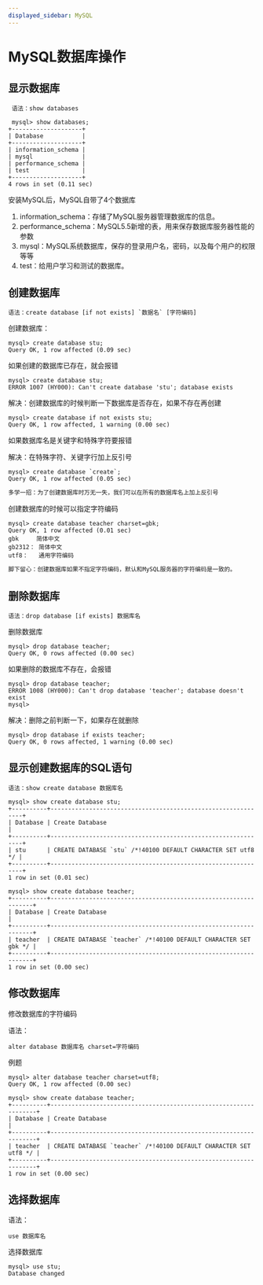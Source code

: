 ```yaml
---
displayed_sidebar: MySQL
---
```


# MySQL数据库操作

## 显示数据库

```mysql
 语法：show databases
 
 mysql> show databases;
+--------------------+
| Database           |
+--------------------+
| information_schema |
| mysql              |
| performance_schema |
| test               |
+--------------------+
4 rows in set (0.11 sec)
```

安装MySQL后，MySQL自带了4个数据库

1. information_schema：存储了MySQL服务器管理数据库的信息。
2. performance_schema：MySQL5.5新增的表，用来保存数据库服务器性能的参数
3. mysql：MySQL系统数据库，保存的登录用户名，密码，以及每个用户的权限等等
4. test：给用户学习和测试的数据库。

## 创建数据库

```mysql
语法：create database [if not exists] `数据名` [字符编码]
```

创建数据库：

```mysql
mysql> create database stu;
Query OK, 1 row affected (0.09 sec)
```

如果创建的数据库已存在，就会报错

```mysql
mysql> create database stu;
ERROR 1007 (HY000): Can't create database 'stu'; database exists
```

解决：创建数据库的时候判断一下数据库是否存在，如果不存在再创建

 ```mysql
mysql> create database if not exists stu;
Query OK, 1 row affected, 1 warning (0.00 sec)
 ```

如果数据库名是关键字和特殊字符要报错

 解决：在特殊字符、关键字行加上反引号

 ```mysql
mysql> create database `create`;
Query OK, 1 row affected (0.05 sec)
 ```

```php
多学一招：为了创建数据库时万无一失，我们可以在所有的数据库名上加上反引号
```

创建数据库的时候可以指定字符编码

 ```mysql
mysql> create database teacher charset=gbk;
Query OK, 1 row affected (0.01 sec)
gbk		简体中文
gb2312：	简体中文
utf8：	通用字符编码
 ```

```php
脚下留心：创建数据库如果不指定字符编码，默认和MySQL服务器的字符编码是一致的。
```

## 删除数据库

```mysql
语法：drop database [if exists] 数据库名
```

删除数据库

```mysql
mysql> drop database teacher;
Query OK, 0 rows affected (0.00 sec)
```

如果删除的数据库不存在，会报错

```mysql
mysql> drop database teacher;
ERROR 1008 (HY000): Can't drop database 'teacher'; database doesn't exist
mysql>
```

 解决：删除之前判断一下，如果存在就删除

 ```mysql
mysql> drop database if exists teacher;
Query OK, 0 rows affected, 1 warning (0.00 sec)
 ```

## 显示创建数据库的SQL语句

```mysql
语法：show create database 数据库名
```

```mysql
mysql> show create database stu;
+----------+--------------------------------------------------------------+
| Database | Create Database                                              |
+----------+--------------------------------------------------------------+
| stu      | CREATE DATABASE `stu` /*!40100 DEFAULT CHARACTER SET utf8 */ |
+----------+--------------------------------------------------------------+
1 row in set (0.01 sec)

mysql> show create database teacher;
+----------+-----------------------------------------------------------------+
| Database | Create Database                                                 |
+----------+-----------------------------------------------------------------+
| teacher  | CREATE DATABASE `teacher` /*!40100 DEFAULT CHARACTER SET gbk */ |
+----------+-----------------------------------------------------------------+
1 row in set (0.00 sec)
```

## 修改数据库

修改数据库的字符编码

语法：

```mysql
alter database 数据库名 charset=字符编码
```

例题

```mysql
mysql> alter database teacher charset=utf8;
Query OK, 1 row affected (0.00 sec)

mysql> show create database teacher;
+----------+------------------------------------------------------------------+
| Database | Create Database                                                  |
+----------+------------------------------------------------------------------+
| teacher  | CREATE DATABASE `teacher` /*!40100 DEFAULT CHARACTER SET utf8 */ |
+----------+------------------------------------------------------------------+
1 row in set (0.00 sec)
```

## 选择数据库

语法：

```mysql
use 数据库名
```

选择数据库

```mysql
mysql> use stu;
Database changed
```
